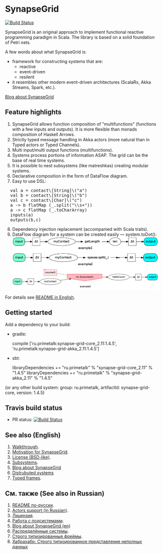 SynapseGrid
===========
[![Build Status](https://travis-ci.org/Primetalk/SynapseGrid.svg)](https://travis-ci.org/Primetalk/SynapseGrid)

SynapseGrid is an original approach to implement functional reactive programming paradigm in Scala. The library is based 
on a solid foundation of Petri nets.

A few words about what SynapseGrid is:

- framework for constructing systems that are:
  - reactive
  - event-driven
  - resilent  
- it resembles other modern event-driven architectures (ScalaRx, Akka Streams, Spark, etc.).

[Blog about SynapseGrid](http://synapse-grid.primetalk.ru/)

Feature highlights
------------------

1. SynapseGrid allows function composition of "multifunctions" (functions with a few inputs and outputs). It is more flexible than monads composition of Haskell Arrows.
2. Strictly typed message handling in Akka actors (more natural than in Typed actors or Typed Channels).
3. Multi input/multi output functions (multifunctions).
4. Systems process portions of information ASAP. The grid can be the base of real time systems.
5. It is possible to nest subsystems (like matreshkas) creating modular systems.
6. Declarative composition in the form of DataFlow diagram.
7. Easy to use DSL:
<pre>
  val a = contact\[String]\("a")
  val b = contact\[String]\("b")
  val c = contact\[Char]\("c")
  a -> b flatMap (_.split("\\s+"))
  a -> c flatMap (_.toCharArray)
  inputs(a)
  outputs(b,c)
</pre>
8. Dependency injection replacement (accompanied with Scala traits).
9. DataFlow diagram for a system can be created easily — system.toDot():
![example1 system picture](docs/images/example1.png)
![example2 system picture](docs/images/example2.png)
![example3 system picture](docs/images/example3.png)

For details see [README in English](docs/README.EN.md).

Getting started
---------------
Add a dependency to your build:

 - gradle:
 
      compile ['ru.primetalk:synapse-grid-core_2.11:1.4.5', 'ru.primetalk:synapse-grid-akka_2.11:1.4.5']
 - sbt:
 
      libraryDependencies += "ru.primetalk" % "synapse-grid-core_2.11" % "1.4.5"
      libraryDependencies += "ru.primetalk" % "synapse-grid-akka_2.11" % "1.4.5"
      
(or any other build system: group: ru.primetalk, artifactId: synapse-grid-core, version: 1.4.5) 

Travis build status
-------------------

- PR status: [![Build Status](https://travis-ci.org/Primetalk/SynapseGrid.svg)](https://travis-ci.org/Primetalk/SynapseGrid)

See also (English)
--------
1. [Walkthrough](docs/README.EN.md).
2. [Motivation for SynapseGrid](docs/SpeechPortalMotivation.RU.md).
3. [License (BSD-like)](LICENSE.md).
4. [Subsystems](docs/Subsystems.EN.md).
5. [Blog about SynapseGrid](http://synapse-grid.primetalk.ru/)
6. [Distrubuted systems](docs/Distributed.EN.md)
7. [Typed frames](docs/Frames.EN.md).

См. также (See also in Russian)
---------
1. [README по-русски](docs/README.RU.md).
2. [Actors support (in Russian)](docs/Actors.RU.md).
3. [Лицензия](docs/LICENSE.RU.md).
4. [Работа с подсистемами](docs/Subsystems.RU.md).
5. [Blog about SynapseGrid (en)](http://synapse-grid.primetalk.ru/)
6. [Распределённые системы](docs/Distributed.RU.md).
7. [Строго типизированные фреймы](docs/Frames.RU.md).
8. [Хабрахабр: Строго типизированное представление неполных данных](http://habrahabr.ru/post/229035/)
